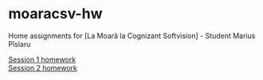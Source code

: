 # moaracsv-hw

Home assignments for [La Moară la Cognizant Softvision] - Student Marius Pîslaru

<a href="https://mremusp.github.io/moaracsv-hw/course-one/" target="_blank">Session 1 homework</a>
<br>
<a href="https://mremusp.github.io/moaracsv-hw/course-two/" target="_blank">Session 2 homework</a>
